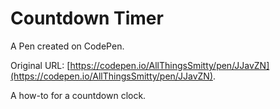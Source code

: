 # Countdown Timer

A Pen created on CodePen.

Original URL: [https://codepen.io/AllThingsSmitty/pen/JJavZN](https://codepen.io/AllThingsSmitty/pen/JJavZN).

A how-to for a countdown clock.